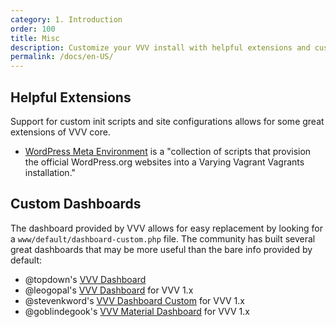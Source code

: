 ```yaml
---
category: 1. Introduction
order: 100
title: Misc
description: Customize your VVV install with helpful extensions and custom dashboards.
permalink: /docs/en-US/
---
```


## Helpful Extensions

Support for custom init scripts and site configurations allows for some great extensions of VVV core.

* [WordPress Meta Environment](https://github.com/WordPress/meta-environment) is a "collection of scripts that provision the official WordPress.org websites into a Varying Vagrant Vagrants installation."

## Custom Dashboards

The dashboard provided by VVV allows for easy replacement by looking for a `www/default/dashboard-custom.php` file. The community has built several great dashboards that may be more useful than the bare info provided by default:

* @topdown's [VVV Dashboard](https://github.com/topdown/VVV-Dashboard)
* @leogopal's [VVV Dashboard](https://github.com/leogopal/VVV-Dashboard) for VVV 1.x
* @stevenkword's [VVV Dashboard Custom](https://github.com/stevenkword/vvv-dashboard-custom) for VVV 1.x
* @goblindegook's [VVV Material Dashboard](https://github.com/goblindegook/vvv-material-dashboard) for VVV 1.x
